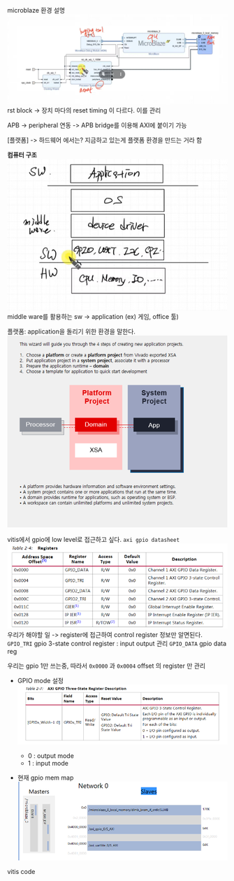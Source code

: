 microblaze 환경 설명
![alt text]({D596AE1E-BCB3-44EF-B920-493E48B72333}.png)
rst block -> 장치 마다의 reset timing 이 다르다. 이를 관리

APB -> peripheral 연동 -> APB bridge를 이용해 AXI에 붙이기 가능


[플랫폼] -> 하드웨어 에서는?
지금하고 있는게 플랫폼 환경을 만드는 거라 함

**컴퓨터 구조**
![](structure.png)
middle ware를 활용하는 sw -> application (ex) 게임, office 툴)

플랫폼: application을 돌리기 위한 환경을 말한다.
![](platform.png)


vitis에서 gpio에 low level로 접근하고 싶다.
`axi gpio datasheet`
![](axi_gpio_registermap.png)
우리가 해야할 일 -> register에 접근하여 control
register 정보만 알면된다.
`GPIO_TRI` gpio 3-state control register : input output 관리
`GPIO_DATA` gpio data reg

우리는 gpio 1만 쓰는중, 따라서 `0x0000` 과 `0x0004` offset 의 register 만 관리

- GPIO mode 설정
    ![](img.png)
    - 0 : output mode
    - 1 : input mode

- 현재 gpio mem map
![](img1.png)

vitis code
```c

```